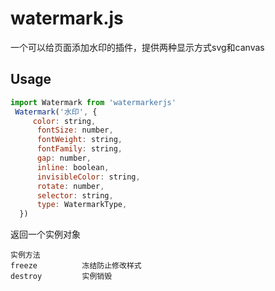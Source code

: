 # watermark.js

一个可以给页面添加水印的插件，提供两种显示方式svg和canvas
## Usage

```js
import Watermark from 'watermarkerjs'
 Watermark('水印', {
     color: string,
      fontSize: number,
      fontWeight: string,
      fontFamily: string,
      gap: number,
      inline: boolean,
      invisibleColor: string,
      rotate: number,
      selector: string,
      type: WatermarkType,
  })
```
返回一个实例对象
```
实例方法
freeze          冻结防止修改样式
destroy         实例销毁
```
